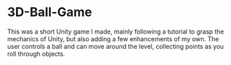 # 3D-Ball-Game
This was a short Unity game I made, mainly following a tutorial to grasp the mechanics of Unity, but also adding a few enhancements of my own. The user controls a ball and can move around the level, collecting points as you roll through objects. 
